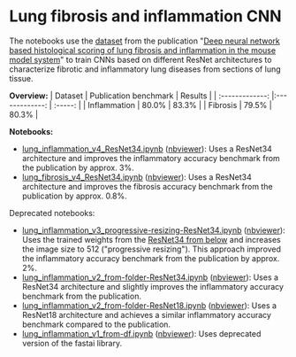 # Lung fibrosis and inflammation CNN

The notebooks use the [dataset](https://osf.io/28qbc/) from the publication "[Deep neural network based histological scoring of lung fibrosis and inflammation in the mouse model system](https://journals.plos.org/plosone/article?id=10.1371/journal.pone.0202708)" to train CNNs based on different ResNet architectures to characterize fibrotic and inflammatory lung diseases from sections of lung tissue.

**Overview:**
| Dataset         | Publication benchmark | Results |
| :-------------: |:-------------:        | :-----: |
| Inflammation    | 80.0%                 | 83.3%   |
| Fibrosis        | 79.5%                 | 80.3%   |

**Notebooks:**
* [lung_inflammation_v4_ResNet34.ipynb](https://github.com/MicPie/lung/blob/master/lung_inflammation_v4_ResNet34.ipynb) ([nbviewer](https://nbviewer.jupyter.org/github/MicPie/lung/blob/master/lung_inflammation_v4_ResNet34.ipynb)): Uses a ResNet34 architecture and improves the inflammatory accuracy benchmark from the publication by approx. 3%.
* [lung_fibrosis_v4_ResNet34.ipynb](https://github.com/MicPie/lung/blob/master/lung_fibrosis_v4_ResNet34.ipynb) ([nbviewer](https://nbviewer.jupyter.org/github/MicPie/lung/blob/master/lung_fibrosis_v4_ResNet34.ipynb)): Uses a ResNet34 architecture and improves the fibrosis accuracy benchmark from the publication by approx. 0.8%.

Deprecated notebooks:
* [lung_inflammation_v3_progressive-resizing-ResNet34.ipynb](https://github.com/MicPie/lung/blob/master/lung_inflammation_v3_progressive-resizing-ResNet34.ipynb) ([nbviewer](https://nbviewer.jupyter.org/github/MicPie/lung/blob/master/lung_inflammation_v3_progressive-resizing-ResNet34.ipynb)): Uses the trained weights from the [ResNet34 from below](https://github.com/MicPie/lung/blob/master/lung_inflammation_v2_from-folder-ResNet34.ipynb) and increases the image size to 512 ("progressive resizing"). This approach improved the inflammatory accuracy benchmark from the publication by approx. 2%.
* [lung_inflammation_v2_from-folder-ResNet34.ipynb](https://github.com/MicPie/lung/blob/master/lung_inflammation_v2_from-folder-ResNet34.ipynb) ([nbviewer](https://nbviewer.jupyter.org/github/MicPie/lung/blob/master/lung_inflammation_v2_from-folder-ResNet34.ipynb)): Uses a ResNet34 architecture and slightly improves the inflammatory accuracy benchmark from the publication.
* [lung_inflammation_v2_from-folder-ResNet18.ipynb](https://github.com/MicPie/lung/blob/master/lung_inflammation_v2_from-folder-ResNet18.ipynb) ([nbviewer](https://nbviewer.jupyter.org/github/MicPie/lung/blob/master/lung_inflammation_v2_from-folder-ResNet18.ipynb)): Uses a ResNet18 architecture and achieves a similar inflammatory accuracy benchmark compared to the publication.
* [lung_inflammation_v1_from-df.ipynb]() ([nbviewer](https://nbviewer.jupyter.org/github/MicPie/lung/blob/master/lung_inflammation_v1_from-df.ipynb)): Uses deprecated version of the fastai library.
